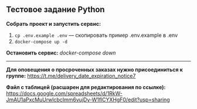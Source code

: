 ## Тестовое задание Python

**Собрать проект и запустить сервис:**
1. ```cp .env.example .env``` — скопировать пример .env.example в .env
2. ```docker-compose up -d```

**Остановить сервис:** *docker-compose down*

---

**Для оповещения о просроченных заказах нужно присоединиться к группе:**
https://t.me/delivery_date_expiration_notice7

**Файл с таблицей (расшарен для редактирования по ссылке):**
https://docs.google.com/spreadsheets/d/1RkW-JmAU1aPxcMuUrwlcbcImm6vujDy-W1flCYXHgF0/edit?usp=sharing

